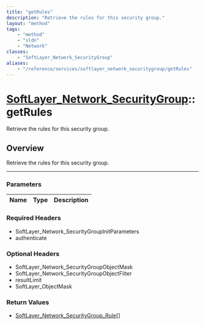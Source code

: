 ```yaml
---
title: "getRules"
description: "Retrieve the rules for this security group."
layout: "method"
tags:
    - "method"
    - "sldn"
    - "Network"
classes:
    - "SoftLayer_Network_SecurityGroup"
aliases:
    - "/reference/services/softlayer_network_securitygroup/getRules"
---
```

# [SoftLayer_Network_SecurityGroup](/reference/services/SoftLayer_Network_SecurityGroup)::getRules


Retrieve the rules for this security group.


## Overview 
Retrieve the rules for this security group.

-----

### Parameters 
|Name | Type | Description |
| --- | --- | --- |


### Required Headers
* SoftLayer_Network_SecurityGroupInitParameters
* authenticate


### Optional Headers
* SoftLayer_Network_SecurityGroupObjectMask
* SoftLayer_Network_SecurityGroupObjectFilter
* resultLimit
* SoftLayer_ObjectMask

### Return Values
* <a href='/reference/datatypes/SoftLayer_Network_SecurityGroup_Rule'>SoftLayer_Network_SecurityGroup_Rule[] </a>




